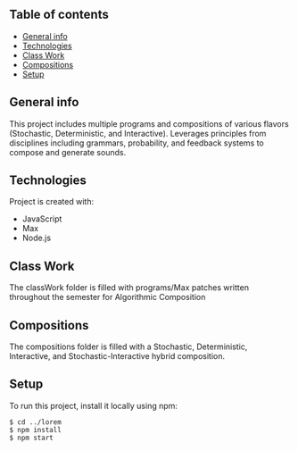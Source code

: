 ## Table of contents
* [General info](#general-info)
* [Technologies](#technologies)
* [Class Work](#class-work)
* [Compositions](#compositions)
* [Setup](#setup)


## General info
This project includes multiple programs and compositions of various flavors (Stochastic, Deterministic, and Interactive).  Leverages principles from disciplines including grammars, probability, and feedback systems to compose and generate sounds.

## Technologies
Project is created with:
* JavaScript
* Max
* Node.js

## Class Work
The classWork folder is filled with programs/Max patches written throughout the semester for Algorithmic Composition

## Compositions
The compositions folder is filled with a Stochastic, Deterministic, Interactive, and Stochastic-Interactive hybrid composition.

## Setup
To run this project, install it locally using npm:

```
$ cd ../lorem
$ npm install
$ npm start
```